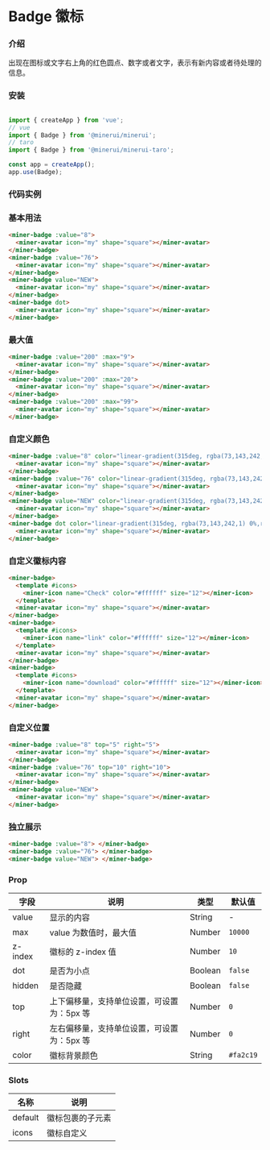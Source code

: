 # Badge 徽标

### 介绍

出现在图标或文字右上角的红色圆点、数字或者文字，表示有新内容或者待处理的信息。

### 安装

```javascript

import { createApp } from 'vue';
// vue
import { Badge } from '@minerui/minerui';
// taro
import { Badge } from '@minerui/minerui-taro';

const app = createApp();
app.use(Badge);

```

### 代码实例

### 基本用法

```html
<miner-badge :value="8">
  <miner-avatar icon="my" shape="square"></miner-avatar>
</miner-badge>
<miner-badge :value="76">
  <miner-avatar icon="my" shape="square"></miner-avatar>
</miner-badge>
<miner-badge value="NEW">
  <miner-avatar icon="my" shape="square"></miner-avatar>
</miner-badge>
<miner-badge dot>
  <miner-avatar icon="my" shape="square"></miner-avatar>
</miner-badge>
```

### 最大值

```html
<miner-badge :value="200" :max="9">
  <miner-avatar icon="my" shape="square"></miner-avatar>
</miner-badge>
<miner-badge :value="200" :max="20">
  <miner-avatar icon="my" shape="square"></miner-avatar>
</miner-badge>
<miner-badge :value="200" :max="99">
  <miner-avatar icon="my" shape="square"></miner-avatar>
</miner-badge>
```

### 自定义颜色

```html
<miner-badge :value="8" color="linear-gradient(315deg, rgba(73,143,242,1) 0%,rgba(73,101,242,1) 100%)">
  <miner-avatar icon="my" shape="square"></miner-avatar>
</miner-badge>
<miner-badge :value="76" color="linear-gradient(315deg, rgba(73,143,242,1) 0%,rgba(73,101,242,1) 100%)">
  <miner-avatar icon="my" shape="square"></miner-avatar>
</miner-badge>
<miner-badge value="NEW" color="linear-gradient(315deg, rgba(73,143,242,1) 0%,rgba(73,101,242,1) 100%)">
  <miner-avatar icon="my" shape="square"></miner-avatar>
</miner-badge>
<miner-badge dot color="linear-gradient(315deg, rgba(73,143,242,1) 0%,rgba(73,101,242,1) 100%)">
  <miner-avatar icon="my" shape="square"></miner-avatar>
</miner-badge>
```

### 自定义徽标内容

```html
<miner-badge>
  <template #icons>
    <miner-icon name="Check" color="#ffffff" size="12"></miner-icon>
  </template>
  <miner-avatar icon="my" shape="square"></miner-avatar>
</miner-badge>
<miner-badge>
  <template #icons>
    <miner-icon name="link" color="#ffffff" size="12"></miner-icon>
  </template>
  <miner-avatar icon="my" shape="square"></miner-avatar>
</miner-badge>
<miner-badge>
  <template #icons>
    <miner-icon name="download" color="#ffffff" size="12"></miner-icon>
  </template>
  <miner-avatar icon="my" shape="square"></miner-avatar>
</miner-badge>
```

### 自定义位置

```html
<miner-badge :value="8" top="5" right="5">
  <miner-avatar icon="my" shape="square"></miner-avatar>
</miner-badge>
<miner-badge :value="76" top="10" right="10">
  <miner-avatar icon="my" shape="square"></miner-avatar>
</miner-badge>
<miner-badge value="NEW">
  <miner-avatar icon="my" shape="square"></miner-avatar>
</miner-badge>
```

### 独立展示

```html
<miner-badge :value="8"> </miner-badge>
<miner-badge :value="76"> </miner-badge>
<miner-badge value="NEW"> </miner-badge>
```


### Prop  

| 字段    | 说明                                       | 类型    | 默认值    |
|---------|--------------------------------------------|---------|-----------|
| value   | 显示的内容                                 | String  | -         |
| max     | value 为数值时，最大值                     | Number  | `10000`   |
| z-index | 徽标的 z-index 值                          | Number  | `10`      |
| dot     | 是否为小点                                 | Boolean | `false`   |
| hidden  | 是否隐藏                                   | Boolean | `false`   |
| top     | 上下偏移量，支持单位设置，可设置为：5px 等 | Number  | `0`       |
| right   | 左右偏移量，支持单位设置，可设置为：5px 等 | Number  | `0`       |
| color   | 徽标背景颜色                               | String  | `#fa2c19` |

### Slots

| 名称    | 说明         |
|---------|--------------|
| default | 	徽标包裹的子元素 |
| icons | 	徽标自定义 |
